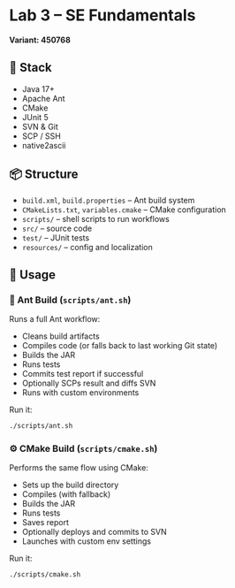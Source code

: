 # Lab 3 – SE Fundamentals
**Variant: 450768**

## 🔧 Stack

- Java 17+
- Apache Ant
- CMake
- JUnit 5
- SVN & Git
- SCP / SSH
- native2ascii

## 📦 Structure

- `build.xml`, `build.properties` – Ant build system
- `CMakeLists.txt`, `variables.cmake` – CMake configuration
- `scripts/` – shell scripts to run workflows
- `src/` – source code
- `test/` – JUnit tests
- `resources/` – config and localization


## 🚀 Usage

### 🔨 Ant Build (`scripts/ant.sh`)

Runs a full Ant workflow:
- Cleans build artifacts
- Compiles code (or falls back to last working Git state)
- Builds the JAR
- Runs tests
- Commits test report if successful
- Optionally SCPs result and diffs SVN
- Runs with custom environments

Run it:
```bash
./scripts/ant.sh
```

### ⚙️ CMake Build (`scripts/cmake.sh`)

Performs the same flow using CMake:

- Sets up the build directory
- Compiles (with fallback)
- Builds the JAR
- Runs tests
- Saves report
- Optionally deploys and commits to SVN
- Launches with custom env settings

Run it:
```bash
./scripts/cmake.sh
